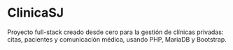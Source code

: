 # ClinicaSJ
Proyecto full-stack creado desde cero para la gestión de clínicas privadas: citas, pacientes y comunicación médica, usando PHP, MariaDB y Bootstrap.
